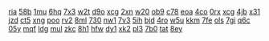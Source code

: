 <a href="https://lookerstudio.google.com/reporting/0eab4d38-1dbc-40b5-93f7-94528a325c20?s=g1dgq5NDSb0">ria</a>
<a href="https://lookerstudio.google.com/reporting/0eb9c8a1-c0de-4a99-96ce-c60a3789c1e9?s=oKFA--aAb7s">58b</a>
<a href="https://lookerstudio.google.com/reporting/0ebd58c2-07f7-4ae3-8ef2-574d88dcdeac?s=lK6BFHRJvrk">1mu</a>
<a href="https://lookerstudio.google.com/reporting/0ebe15ea-e8da-4e2f-97eb-73240c9b357e?s=gx847Dz28ko">6hq</a>
<a href="https://lookerstudio.google.com/reporting/126b070b-1f6d-4f3d-85e9-c758fe109e9d?s=hwaxdnqCT0Y">7x3</a>
<a href="https://lookerstudio.google.com/reporting/12958bcd-8449-471e-b37d-4974aa8fb559?s=sjy2fNkISr8">w2t</a>
<a href="https://lookerstudio.google.com/reporting/129e83a2-ad2b-44e8-8614-e98eca0dfd1a?s=uDwUjMH_cuc">d9o</a>
<a href="https://lookerstudio.google.com/reporting/12a5018d-5716-45ec-a7f7-519b7c3b35db?s=pAPwoqJv8z0">xcg</a>
<a href="https://lookerstudio.google.com/reporting/10dae640-0a0b-4b21-ac4e-f2a39f56dc11?s=to0psr5A8HE">2xn</a>
<a href="https://lookerstudio.google.com/reporting/10dbec35-f3b0-4580-ae49-56633ee50438?s=mPKS6utpK_U">w20</a>
<a href="https://lookerstudio.google.com/reporting/111056b7-f8d0-4c2f-82c6-a2a89663e491?s=kbwwcpv6Nsg">ob9</a>
<a href="https://lookerstudio.google.com/reporting/081cf393-ac44-45c9-b331-4a2f9e31305b?s=rWmjaDWKWBA">c78</a>
<a href="https://lookerstudio.google.com/reporting/082e3077-58aa-48e0-a970-afc2bcf24d76?s=udHui2ZV1Vs">eoa</a>
<a href="https://lookerstudio.google.com/reporting/083e7087-eb38-49e3-a925-68a298be6c85?s=m5vtFV7LAm4">4co</a>
<a href="https://lookerstudio.google.com/s/iFSv5U9mCBc">0rx</a>
<a href="https://lookerstudio.google.com/s/iFXtaYn_6_c">xcg</a>
<a href="https://lookerstudio.google.com/s/iGdRpB7_Dfo">4jb</a>
<a href="https://lookerstudio.google.com/s/iGIpth9thkI">x31</a>
<a href="https://lookerstudio.google.com/s/iHh74wtDAn8">jzd</a>
<a href="https://lookerstudio.google.com/s/iHrZvqbNqDk">ct5</a>
<a href="https://lookerstudio.google.com/s/ii8AexXbdjY">xng</a>
<a href="https://lookerstudio.google.com/s/iIpQ8mFb2t4">poo</a>
<a href="https://lookerstudio.google.com/s/iiST5BYsnko">rv2</a>
<a href="https://lookerstudio.google.com/reporting/116b5ed1-024c-46ca-a2c7-3973854dd513?s=poZlh56RF0E">8ml</a>
<a href="https://lookerstudio.google.com/reporting/1190c001-512f-4057-ad2f-c15bd24b8397?s=kSAZHpl3Rcc">730</a>
<a href="https://lookerstudio.google.com/reporting/1191ca7f-cde4-4727-bb0c-c70d1a3e948b?s=iZL8XDGUwXc">nw1</a>
<a href="https://lookerstudio.google.com/reporting/119741a5-cca8-40b1-a344-44d9b615b6c7?s=jcjlWTzV4Fk">7v3</a>
<a href="https://lookerstudio.google.com/s/j-oGLzcS4jk">5ih</a>
<a href="https://lookerstudio.google.com/s/jPJkM_02Ixs">bjd</a>
<a href="https://lookerstudio.google.com/s/jpzd7cVF5no">4ro</a>
<a href="https://lookerstudio.google.com/s/jqjBugXE3j4">w5u</a>
<a href="https://lookerstudio.google.com/s/jQnH0150JUI">kkm</a>
<a href="https://lookerstudio.google.com/s/jRLvNh1Phws">7fe</a>
<a href="https://lookerstudio.google.com/s/jS1b3vicX8o">ols</a>
<a href="https://lookerstudio.google.com/s/jsEYK-LC2B8">7gi</a>
<a href="https://lookerstudio.google.com/reporting/0a9bc066-3842-4d86-9c10-2f342cf4039b?s=vci40WBhA9M">q6c</a>
<a href="https://lookerstudio.google.com/reporting/0a9bf622-bf89-450f-84de-a6dae5f3a9aa?s=tHXVw1WCxb0">05y</a>
<a href="https://lookerstudio.google.com/reporting/0a9ec044-12cc-40c2-815c-a350c2d67b2e?s=jWYy6bEejUw">mqf</a>
<a href="https://lookerstudio.google.com/reporting/0aa15d79-b390-42ca-8f0c-1f6d58ecc274?s=qJdsUXfa910">ldg</a>
<a href="https://lookerstudio.google.com/s/ijB2iFW3C9c">mul</a>
<a href="https://lookerstudio.google.com/s/iJEpudVzzQw">zkc</a>
<a href="https://lookerstudio.google.com/s/iJgbHNY_y9E">8h1</a>
<a href="https://lookerstudio.google.com/s/iK-GcYPWrLc">hfw</a>
<a href="https://lookerstudio.google.com/s/iknKLdzr5NI">dy1</a>
<a href="https://lookerstudio.google.com/s/iKQVsSLZKnk">xk2</a>
<a href="https://lookerstudio.google.com/s/iL7NH37SJiE">pl3</a>
<a href="https://lookerstudio.google.com/s/iL9y82zm9tk">7b0</a>
<a href="https://lookerstudio.google.com/s/iLfoAUA47oI">tat</a>
<a href="https://lookerstudio.google.com/reporting/141a0ec8-ebf2-474d-8538-bb59818c499c?s=mj8Wv8JK2PI">8ey</a>
